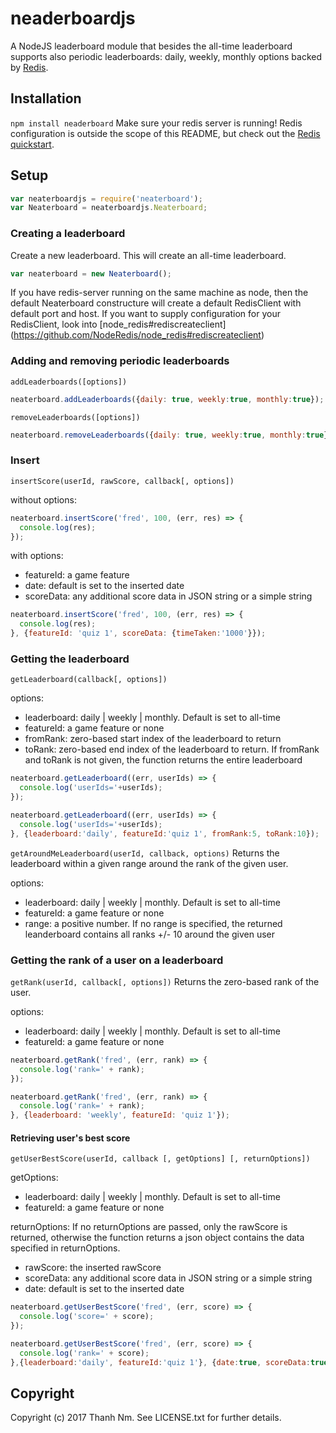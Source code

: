 # neaderboardjs

A NodeJS leaderboard module that besides the all-time leaderboard supports also periodic leaderboards: daily, weekly, monthly options backed by [Redis](http://redis.io).

## Installation

`npm install neaderboard`
Make sure your redis server is running! Redis configuration is outside the scope of this README, but
check out the [Redis quickstart](https://redis.io/topics/quickstart).

## Setup
```javascript
var neaterboardjs = require('neaterboard');
var Neaterboard = neaterboardjs.Neaterboard;
```

### Creating a leaderboard

Create a new leaderboard. This will create an all-time leaderboard.

```javascript
var neaterboard = new Neaterboard();
```

If you have redis-server running on the same machine as node, then the default Neaterboard constructure will create a default RedisClient with default port and host. If you want to supply configuration for your RedisClient, look into [node_redis#rediscreateclient] (https://github.com/NodeRedis/node_redis#rediscreateclient)

### Adding and removing periodic leaderboards
`addLeaderboards([options])`

```javascript
neaterboard.addLeaderboards({daily: true, weekly:true, monthly:true});
```
`removeLeaderboards([options])`
```javascript
neaterboard.removeLeaderboards({daily: true, weekly:true, monthly:true});
```
### Insert
`insertScore(userId, rawScore, callback[, options])`

without options:
```javascript
neaterboard.insertScore('fred', 100, (err, res) => {
  console.log(res);
});
```

with options:
* featureId: a game feature
* date: default is set to the inserted date
* scoreData: any additional score data in JSON string or a simple string

```javascript
neaterboard.insertScore('fred', 100, (err, res) => {
  console.log(res);
}, {featureId: 'quiz 1', scoreData: {timeTaken:'1000'}});
```

### Getting the leaderboard
`getLeaderboard(callback[, options])`

options:
* leaderboard: daily | weekly | monthly. Default is set to all-time
* featureId: a game feature or none
* fromRank: zero-based start index of the leaderboard to return
* toRank: zero-based end index of the leaderboard to return. If fromRank and toRank is not given, the function returns the entire leaderboard

```javascript
neaterboard.getLeaderboard((err, userIds) => {
  console.log('userIds='+userIds);
});
```

```javascript
neaterboard.getLeaderboard((err, userIds) => {
  console.log('userIds='+userIds);
}, {leaderboard:'daily', featureId:'quiz 1', fromRank:5, toRank:10});
```

`getAroundMeLeaderboard(userId, callback, options)`
Returns the leaderboard within a given range around the rank of the given user.

options:
* leaderboard: daily | weekly | monthly. Default is set to all-time
* featureId: a game feature or none
* range: a positive number. If no range is specified, the returned leanderboard contains all ranks +/- 10 around the given user


### Getting the rank of a user on a leaderboard
`getRank(userId, callback[, options])`
Returns the zero-based rank of the user.

options:
* leaderboard: daily | weekly | monthly. Default is set to all-time
* featureId: a game feature or none

```javascript
neaterboard.getRank('fred', (err, rank) => {
  console.log('rank=' + rank);
});
```

```javascript
neaterboard.getRank('fred', (err, rank) => {
  console.log('rank=' + rank);
}, {leaderboard: 'weekly', featureId: 'quiz 1'});
```

#### Retrieving user's best score
`getUserBestScore(userId, callback [, getOptions] [, returnOptions]) `

getOptions:
* leaderboard: daily | weekly | monthly. Default is set to all-time
* featureId: a game feature or none

returnOptions:
If no returnOptions are passed, only the rawScore is returned, otherwise the function returns a json object contains the data specified in returnOptions.
* rawScore: the inserted rawScore
* scoreData: any additional score data in JSON string or a simple string
* date: default is set to the inserted date

```javascript
neaterboard.getUserBestScore('fred', (err, score) => {
  console.log('score=' + score);
});
```

```javascript
neaterboard.getUserBestScore('fred', (err, score) => {
  console.log('rank=' + score);
},{leaderboard:'daily', featureId:'quiz 1'}, {date:true, scoreData:true});
```
## Copyright
Copyright (c) 2017 Thanh Nm. See LICENSE.txt for further details.
